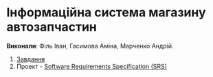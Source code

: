 # Інформаційна система магазину автозапчастин

**Виконали**: Філь Іван, Гасимова Аміна, Марченко Андрій.

1. [Завдання](Task.md)
2. Проект - [Software Requirements Specification (SRS)](SRS.md)
